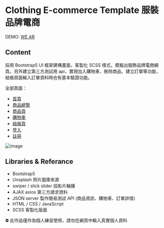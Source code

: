 # Clothing E-commerce Template 服裝品牌電商

DEMO: [WE AR](https://pepe1113.github.io/clothing-template/)

## Content

採用 Bootstrap5 UI 框架建構畫面，客製化 SCSS 樣式，模擬出服飾品牌電商網頁。另外建立第三方測試用 api，實現加入購物車、刪除商品、建立訂單等功能，結帳頁面輸入訂單資料時也有基本驗證功能。

全部頁面：

- [首頁](https://pepe1113.github.io/clothing-template/)
- [商品總覽](https://pepe1113.github.io/clothing-template/collections)
- [商品頁](https://pepe1113.github.io/clothing-template/products)
- [購物車](https://pepe1113.github.io/clothing-template/shoppingcart)
- [結帳頁](https://pepe1113.github.io/clothing-template/checkout)
- [登入](https://pepe1113.github.io/clothing-template/login)
- [註冊](https://pepe1113.github.io/clothing-template/signup)

![image](https://github.com/pepe1113/clothing-template/blob/main/clothing-peek.gif?raw=true)

## Libraries & Referance

- Bootstrap5
- Unsplash 照片圖庫來源
- swiper / slick slider 投影片輪播
- AJAX axios 第三方請求資料
- JSON server 製作簡易測試 API (商品資訊、購物車、訂單詳情)
- HTML / CSS / JavaScript
- SCSS 客製化版面

⛔ 此作品僅作為個人練習使用，請勿在網頁中輸入真實個人資料
